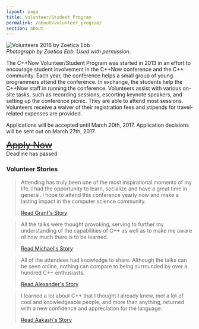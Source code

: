 ```yaml
---
layout: page
title: Volunteer/Student Program
permalink: /about/volunteer_program/
section: about
---
```


![Volunteers 2016 by Zoetica Ebb](/assets/img/volunteers/Volunteers2016.jpg "Volunteers 2016 by Zoetica Ebb")<br>
*Photograph by Zoetica Ebb. Used with permission.*

The C++Now Volunteer/Student Program was started in 2013 in an effort to encourage student involvement in the C++Now conference and the C++ community. Each year, the conference helps a small group of young programmers attend the conference. In exchange, the students help the C++Now staff in running the conference. Volunteers assist with various on-site tasks, such as recording sessions, escorting keynote speakers, and setting up the conference picnic. They are able to attend most sessions. Volunteers receive a waiver of their registration fees and stipends for travel-related expenses are provided.

Applications will be accepted until March 20th, 2017. Application decisions will be sent out on March 27th, 2017.

<a href="/about/volunteer_program/apply/" style="font-size: 24px; text-decoration: underline line-through;">Apply Now</a><br>Deadline has passed

### Volunteer Stories

<blockquote class="quoteBox">
    <span class="quoteBoxImage" style="background-image: url(/assets/img/volunteers/grant_mercer.jpg);"></span>
    <p class="quoteBoxText">
        Attending has truly been one of the most inspirational moments of my life. I had the opportunity to learn, socialize and have a great time in general. I hope to attend this conference yearly now and make a lasting impact in the computer science community.
    </p>
    <a href="/about/volunteer_program/grant_mercers_volunteer_story/" class="quoteBoxRightLink">Read Grant's Story</a>
</blockquote>

<blockquote class="quoteBox">
    <span class="quoteBoxImage" style="background-image: url(/assets/img/volunteers/michael_lesane.jpg);"></span>
    <p class="quoteBoxText">
        All the talks were thought provoking, serving to further my understanding of the capabilities of C++ as well as to make me aware of how much there is to be learned.
    </p>
    <a href="/about/volunteer_program/michael_lesane_volunteer_story/" class="quoteBoxRightLink">Read Michael's Story</a>
</blockquote>

<blockquote class="quoteBox">
    <span class="quoteBoxImage" style="background-image: url(/assets/img/volunteers/alexander_duchene.jpg);"></span>
    <p class="quoteBoxText">
        All of the attendees had knowledge to share. Although the talks can be seen online, nothing can compare to being surrounded by over a hundred C++ enthusiasts.
    </p>
    <a href="/about/volunteer_program/alexander_duchene_volunteer_story/" class="quoteBoxRightLink">Read Alexander's Story</a>
</blockquote>

<blockquote class="quoteBox">
    <span class="quoteBoxImage" style="background-image: url(/assets/img/volunteers/aakash_goel.jpg);"></span>
    <p class="quoteBoxText">
        I learned a lot about C++ that I thought I already knew, met a lot of cool and knowledgeable people, and more than anything, returned with a new confidence and appreciation for the language.
    </p>
    <a href="/about/volunteer_program/aakash_goel_volunteer_story/" class="quoteBoxRightLink">Read Aakash's Story</a>
</blockquote>
